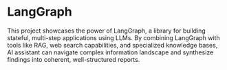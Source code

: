 # LangGraph
This project showcases the power of LangGraph, a library for building stateful, multi-step applications using LLMs. By combining LangGraph with tools like RAG, web search capabilities, and specialized knowledge bases, AI assistant can navigate complex information landscape and synthesize findings into coherent, well-structured reports.
